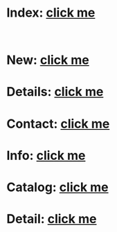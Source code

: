 # Index: [click me](https://kah3vich.github.io/Medina/public/index.html)
<br>

# New: [click me](https://kah3vich.github.io/Medina/public/new.html)
# Details: [click me](https://kah3vich.github.io/Medina/public/details.html)
# Contact: [click me](https://kah3vich.github.io/Medina/public/contact.html)
# Info: [click me](https://kah3vich.github.io/Medina/public/info.html)
# Catalog: [click me](https://kah3vich.github.io/Medina/public/catalog.html)
# Detail: [click me](https://kah3vich.github.io/Medina/public/detail.html)